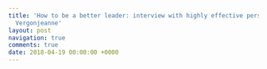 ```yaml
---
title: 'How to be a better leader: interview with highly effective person Vincent
  Vergonjeanne'
layout: post
navigation: true
comments: true
date: 2018-04-19 00:00:00 +0000
---
```

